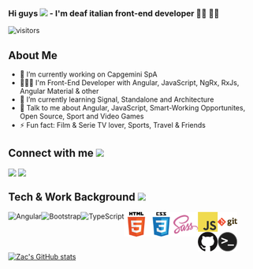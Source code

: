 ### Hi guys <img src = "https://raw.githubusercontent.com/MartinHeinz/MartinHeinz/master/wave.gif" width = 30px> - I'm deaf italian front-end developer 👨‍💻 🧏‍♂️

![visitors](https://visitor-badge.glitch.me/badge?page_id=Zacknero.Zacknero)




<h2> About Me </h2>

- 🔭 I’m currently working on Capgemini SpA
- 👨🏻‍💻 I'm Front-End Developer with Angular, JavaScript, NgRx, RxJs, Angular Material & other
- 🌱 I’m currently learning Signal, Standalone and Architecture
- 💬 Talk to me about Angular, JavaScript, Smart-Working Opportunites, Open Source, Sport and Video Games
- ⚡ Fun fact: Film & Serie TV lover, Sports, Travel & Friends


<h2> Connect with me <img src='https://raw.githubusercontent.com/ShahriarShafin/ShahriarShafin/main/Assets/handshake.gif' width="100px"> </h2>

<p>
  <a href = 'https://www.linkedin.com/in/davide-zamballetti-62002667/'> <img width = '32px' align= 'center' src="https://raw.githubusercontent.com/rahulbanerjee26/githubAboutMeGenerator/main/icons/linked-in-alt.svg"/></a> 
<a href = 'https://www.github.com/Zacknero'> <img width = '32px' align= 'center' src="https://raw.githubusercontent.com/rahulbanerjee26/githubAboutMeGenerator/main/icons/github.svg"/></a> 

</p>



<h2> Tech & Work Background <img src = "https://media2.giphy.com/media/QssGEmpkyEOhBCb7e1/giphy.gif?cid=ecf05e47a0n3gi1bfqntqmob8g9aid1oyj2wr3ds3mg700bl&rid=giphy.gif" width = 28px> </h2>

<img align="left" alt="Angular" src="https://cdn.iconscout.com/icon/free/png-48/angular-2038881-1720094.png" />
<img align="left" alt="Bootstrap" src="https://cdn.iconscout.com/icon/free/png-48/bootstrap-226077.png" />
<img align="left" alt="TypeScript" src="https://cdn.iconscout.com/icon/free/png-48/typescript-1174965.png" />

<img align="left" alt="HTML5" width="50px" src="https://raw.githubusercontent.com/github/explore/80688e429a7d4ef2fca1e82350fe8e3517d3494d/topics/html/html.png" />
<img align="left" alt="CSS3" width="50px" src="https://raw.githubusercontent.com/github/explore/80688e429a7d4ef2fca1e82350fe8e3517d3494d/topics/css/css.png" />
<img align="left" alt="Sass" width="50px" src="https://raw.githubusercontent.com/github/explore/80688e429a7d4ef2fca1e82350fe8e3517d3494d/topics/sass/sass.png" />
<img align="left" alt="JavaScript" width="40px" src="https://raw.githubusercontent.com/github/explore/80688e429a7d4ef2fca1e82350fe8e3517d3494d/topics/javascript/javascript.png" />
<img align="left" alt="Git" width="40px" src="https://raw.githubusercontent.com/github/explore/80688e429a7d4ef2fca1e82350fe8e3517d3494d/topics/git/git.png" />
<img align="left" alt="GitHub" width="40px" src="https://raw.githubusercontent.com/github/explore/78df643247d429f6cc873026c0622819ad797942/topics/github/github.png" />
<img align="left" alt="Terminal" width="40px" src="https://raw.githubusercontent.com/github/explore/80688e429a7d4ef2fca1e82350fe8e3517d3494d/topics/terminal/terminal.png" />
     
<br />
<br />
<br />
<br />

[![Zac's GitHub stats](https://github-readme-stats.vercel.app/api?username=Zacknero&hide=stars,contribs&show_icons=true&theme=radical)](https://github.com/anuraghazra/github-readme-stats)



